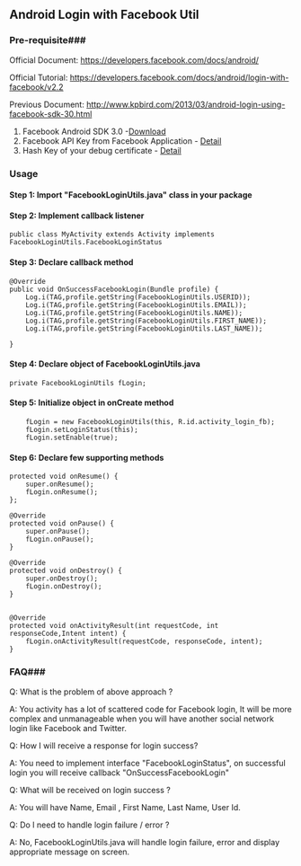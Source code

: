 Android Login with Facebook Util
----------
### Pre-requisite###

Official Document: https://developers.facebook.com/docs/android/

Official Tutorial: https://developers.facebook.com/docs/android/login-with-facebook/v2.2

Previous Document: http://www.kpbird.com/2013/03/android-login-using-facebook-sdk-30.html

1. Facebook Android SDK 3.0 -[Download](https://github.com/facebook/facebook-android-sdk)
2. Facebook API Key from Facebook Application - [Detail](https://developers.facebook.com/docs/android/getting-started)
3. Hash Key of your debug certificate  - [Detail](http://sonyarouje.com/2011/09/18/facebook-hash-key-for-android-apps/)

### Usage ###

#### Step 1: Import "FacebookLoginUtils.java" class in your package
#### Step 2: Implement callback listener
	public class MyActivity extends Activity implements FacebookLoginUtils.FacebookLoginStatus 

#### Step 3: Declare callback method
    @Override
    public void OnSuccessFacebookLogin(Bundle profile) {
        Log.i(TAG,profile.getString(FacebookLoginUtils.USERID));
        Log.i(TAG,profile.getString(FacebookLoginUtils.EMAIL));
        Log.i(TAG,profile.getString(FacebookLoginUtils.NAME));
        Log.i(TAG,profile.getString(FacebookLoginUtils.FIRST_NAME));
        Log.i(TAG,profile.getString(FacebookLoginUtils.LAST_NAME));

    }
#### Step 4: Declare object of FacebookLoginUtils.java
    private FacebookLoginUtils fLogin;

#### Step 5: Initialize object in onCreate method
        fLogin = new FacebookLoginUtils(this, R.id.activity_login_fb);
        fLogin.setLoginStatus(this);
        fLogin.setEnable(true);
#### Step 6: Declare few supporting methods 

    protected void onResume() {
        super.onResume();
        fLogin.onResume();
    };

    @Override
    protected void onPause() {
        super.onPause();
        fLogin.onPause();
    }

    @Override
    protected void onDestroy() {
        super.onDestroy();
        fLogin.onDestroy();
    }


    @Override
    protected void onActivityResult(int requestCode, int responseCode,Intent intent) {
        fLogin.onActivityResult(requestCode, responseCode, intent);
    }

### FAQ###
Q: What is the problem of above approach ?

A: You activity has a lot of scattered code for Facebook login, It will be more complex and unmanageable when you will have another social network login like Facebook and Twitter.

Q: How I will receive a response for login success?

A: You need to implement interface "FacebookLoginStatus", on successful login you will receive callback "OnSuccessFacebookLogin"

Q: What will be received on login success ?

A: You will have Name, Email , First Name, Last Name, User Id.

Q: Do I need to handle login failure / error ?

A: No, FacebookLoginUtils.java will handle login failure, error and display appropriate message on screen.   


   
